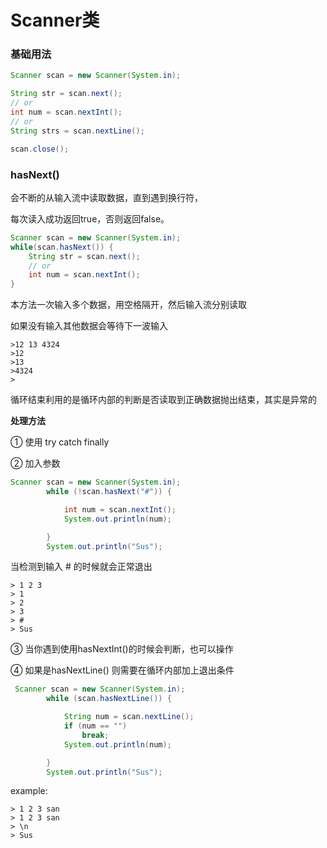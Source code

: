 # Scanner类
### 基础用法
```java
Scanner scan = new Scanner(System.in);

String str = scan.next();
// or
int num = scan.nextInt();
// or 
String strs = scan.nextLine();

scan.close();
```

### hasNext()

会不断的从输入流中读取数据，直到遇到换行符，

每次读入成功返回true，否则返回false。
```java
Scanner scan = new Scanner(System.in);
while(scan.hasNext()) {
    String str = scan.next();
    // or
    int num = scan.nextInt();
}

```
本方法一次输入多个数据，用空格隔开，然后输入流分别读取

如果没有输入其他数据会等待下一波输入
```shell
>12 13 4324
>12
>13
>4324
>
```

循环结束利用的是循环内部的判断是否读取到正确数据抛出结束，其实是异常的

**处理方法**

① 使用 try catch finally

② 加入参数

```java
Scanner scan = new Scanner(System.in);
        while (!scan.hasNext("#")) {

            int num = scan.nextInt();
            System.out.println(num);

        }
        System.out.println("Sus");

```
当检测到输入 # 的时候就会正常退出

```shell
> 1 2 3
> 1
> 2
> 3
> #
> Sus
```
③ 当你遇到使用hasNextInt()的时候会判断，也可以操作

④ 如果是hasNextLine() 则需要在循环内部加上退出条件

```java
 Scanner scan = new Scanner(System.in);
        while (scan.hasNextLine()) {

            String num = scan.nextLine();
            if (num == "")
                break;
            System.out.println(num);

        }
        System.out.println("Sus");
```
example:

```shell
> 1 2 3 san
> 1 2 3 san
> \n
> Sus 

```
